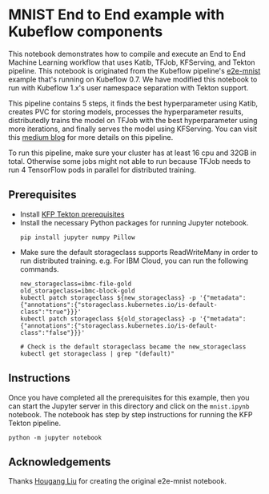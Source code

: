 # MNIST End to End example with Kubeflow components

This notebook demonstrates how to compile and execute an End to End Machine Learning workflow that uses Katib, TFJob, KFServing, and Tekton pipeline. This notebook is originated from the Kubeflow pipeline's [e2e-mnist](https://github.com/kubeflow/pipelines/tree/master/samples/contrib/e2e-mnist) example that's running on Kubeflow 0.7. We have modified this notebook to run with Kubeflow 1.x's user namespace separation with Tekton support. 

This pipeline contains 5 steps, it finds the best hyperparameter using Katib, creates PVC for storing models, processes the hyperparameter results, distributedly trains the model on TFJob with the best hyperparameter using more iterations, and finally serves the model using KFServing. You can visit this [medium blog](https://medium.com/@liuhgxa/an-end-to-end-use-case-by-kubeflow-b2f72b0b587) for more details on this pipeline.

To run this pipeline, make sure your cluster has at least 16 cpu and 32GB in total. Otherwise some jobs might not able to run because TFJob needs to run 4 TensorFlow pods in parallel for distributed training.

## Prerequisites 
- Install [KFP Tekton prerequisites](/samples/README.md)
- Install the necessary Python packages for running Jupyter notebook.
    ```shell
    pip install jupyter numpy Pillow
    ```
- Make sure the default storageclass supports ReadWriteMany in order to run distributed training. e.g. For IBM Cloud, you can run the following commands.
    ```shell
    new_storageclass=ibmc-file-gold
    old_storageclass=ibmc-block-gold
    kubectl patch storageclass ${new_storageclass} -p '{"metadata": {"annotations":{"storageclass.kubernetes.io/is-default-class":"true"}}}'
    kubectl patch storageclass ${old_storageclass} -p '{"metadata": {"annotations":{"storageclass.kubernetes.io/is-default-class":"false"}}}'
    
    # Check is the default storageclass became the new_storageclass
    kubectl get storageclass | grep "(default)"
    ```

## Instructions

Once you have completed all the prerequisites for this example, then you can start the Jupyter server in this directory and click on the `mnist.ipynb` notebook. The notebook has step by step instructions for running the KFP Tekton pipeline.
```
python -m jupyter notebook
```

## Acknowledgements

Thanks [Hougang Liu](https://github.com/hougangliu) for creating the original e2e-mnist notebook.
